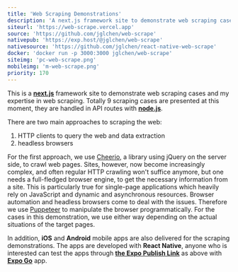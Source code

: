```yaml
---
title: 'Web Scraping Demonstrations'
description: 'A next.js framework site to demonstrate web scraping cases using node.js'
siteurl: 'https://web-scrape.vercel.app'
source: 'https://github.com/jglchen/web-scrape'
nativepub: 'https://exp.host/@jglchen/web-scrape'
nativesource: 'https://github.com/jglchen/react-native-web-scrape'
docker: 'docker run -p 3000:3000 jglchen/web-scrape'
siteimg: 'pc-web-scrape.png'
mobileimg: 'm-web-scrape.png'
priority: 170
---
```


This is a **[next.js](https://nextjs.org/)** framework site to demonstrate web scraping cases and my expertise in web scraping. Totally 9 scraping cases are presented at this moment, they are handled in API routes with **[node.js](https://nodejs.org/en/)**.

There are two main approaches to scraping the web: 
1. HTTP clients to query the web and data extraction
2. headless browsers

For the first approach, we use [Cheerio](https://www.npmjs.com/package/cheerio), a library using jQuery on the server side, to crawl web pages. Sites, however, now become increasingly complex, and often regular HTTP crawling won't suffice anymore, but one needs a full-fledged browser engine, to get the necessary information from a site. This is particularly true for single-page applications which heavily rely on JavaScript and dynamic and asynchronous resources. Browser automation and headless browsers come to deal with the issues. Therefore we use [Puppeteer](https://pptr.dev/) to manipulate the browser programmatically. For the cases in this demonstration, we use either way depending on the actual situations of the target pages.

In addition, **iOS** and **Android** mobile apps are also delivered for the scraping demonstrations. The apps are developed with **React Native**, anyone who is interested can test the apps through **[the Expo Publish Link](https://exp.host/@jglchen/web-scraping-demonstrations)** as above with **[Expo Go](https://expo.dev/client)** app.